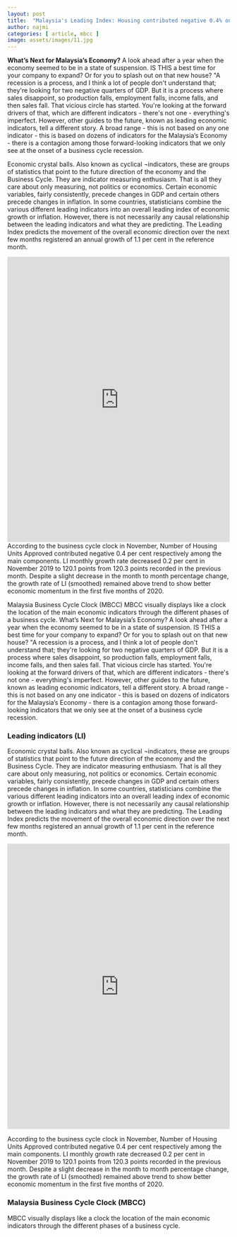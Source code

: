 ```yaml
---
layout: post
title:  "Malaysia's Leading Index: Housing contributed negative 0.4% on Nov 2019"
author: najmi
categories: [ article, mbcc ]
image: assets/images/11.jpg
---
```


**What’s Next for Malaysia’s Economy?** A look ahead after a year when the economy seemed to be in a state of suspension. IS THIS a best time for your company to expand? Or for you to splash out on that new house? 
"A recession is a process, and I think a lot of people don't understand that; they're looking for two negative quarters of GDP. But it is a process where sales disappoint, so production falls, employment falls, income falls, and then sales fall. That vicious circle has started. You're looking at the forward drivers of that, which are different indicators - there's not one - everything's imperfect. 
However, other guides to the future, known as leading economic indicators, tell a different story. A broad range - this is not based on any one indicator - this is based on dozens of indicators for the Malaysia’s Economy - there is a contagion among those forward-looking indicators that we only see at the onset of a business cycle recession.

Economic crystal balls. Also known as cyclical ¬indicators, these are groups of statistics that point to the future direction of the economy and the Business Cycle. They are indicator measuring enthusiasm. That is all they care about only measuring, not politics or economics.
Certain economic variables, fairly consistently, precede changes in GDP and certain others precede changes in inflation. In some countries, statisticians combine the various different leading indicators into an overall leading index of economic growth or inflation. However, there is not necessarily any causal relationship between the leading indicators and what they are predicting.
The Leading Index predicts the movement of the overall economic direction over the next few months registered an annual growth of 1.1 per cent in the reference month. 
<iframe src="https://www.ceicdata.com/datapage/embed/o_malaysia_leading-index?type=area&period=1y&lang=en&start_date_full=1991-01-01&end_date_full=2019-11-01&ref=https%3A%2F%2Fwww.ceicdata.com%2Fen%2Fmalaysia%2Fcomposite-index-2005100%2Fleading-index" width="100%" height="645" frameborder="0"></iframe>
According to the business cycle clock in November, Number of Housing Units Approved contributed negative 0.4 per cent respectively among the main components. LI monthly growth rate decreased 0.2 per cent in November 2019 to 120.1 points from 120.3 points recorded in the previous month. Despite a slight decrease in the month to month percentage change, the growth rate of LI (smoothed) remained above trend to show better economic momentum in the first five months of 2020.

Malaysia Business Cycle Clock (MBCC)
MBCC visually displays like a clock the location of the main economic indicators through the different phases of a business cycle.
What’s Next for Malaysia’s Economy? A look ahead after a year when the economy seemed to be in a state of suspension. IS THIS a best time for your company to expand? Or for you to splash out on that new house? 
"A recession is a process, and I think a lot of people don't understand that; they're looking for two negative quarters of GDP. But it is a process where sales disappoint, so production falls, employment falls, income falls, and then sales fall. That vicious circle has started. You're looking at the forward drivers of that, which are different indicators - there's not one - everything's imperfect. 
However, other guides to the future, known as leading economic indicators, tell a different story. A broad range - this is not based on any one indicator - this is based on dozens of indicators for the Malaysia’s Economy - there is a contagion among those forward-looking indicators that we only see at the onset of a business cycle recession.

### Leading indicators (LI)
Economic crystal balls. Also known as cyclical ¬indicators, these are groups of statistics that point to the future direction of the economy and the Business Cycle. They are indicator measuring enthusiasm. That is all they care about only measuring, not politics or economics.
Certain economic variables, fairly consistently, precede changes in GDP and certain others precede changes in inflation. In some countries, statisticians combine the various different leading indicators into an overall leading index of economic growth or inflation. However, there is not necessarily any causal relationship between the leading indicators and what they are predicting.
The Leading Index predicts the movement of the overall economic direction over the next few months registered an annual growth of 1.1 per cent in the reference month. 

<iframe src="https://www.ceicdata.com/datapage/embed/o_malaysia_leading-index?type=area&period=1y&lang=en&start_date_full=1991-01-01&end_date_full=2019-11-01&ref=https%3A%2F%2Fwww.ceicdata.com%2Fen%2Fmalaysia%2Fcomposite-index-2005100%2Fleading-index" width="100%" height="645" frameborder="0"></iframe>

According to the business cycle clock in November, Number of Housing Units Approved contributed negative 0.4 per cent respectively among the main components. LI monthly growth rate decreased 0.2 per cent in November 2019 to 120.1 points from 120.3 points recorded in the previous month. Despite a slight decrease in the month to month percentage change, the growth rate of LI (smoothed) remained above trend to show better economic momentum in the first five months of 2020.

### Malaysia Business Cycle Clock (MBCC)
MBCC visually displays like a clock the location of the main economic indicators through the different phases of a business cycle.
